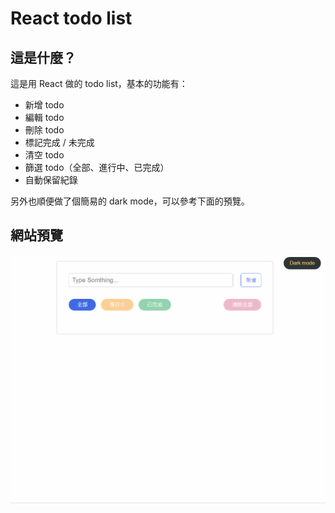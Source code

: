 # React todo list


## 這是什麼？

這是用 React 做的 todo list，基本的功能有：

- 新增 todo
- 編輯 todo
- 刪除 todo
- 標記完成 / 未完成
- 清空 todo
- 篩選 todo（全部、進行中、已完成）
- 自動保留紀錄

另外也順便做了個簡易的 dark mode，可以參考下面的預覽。


## 網站預覽



![preview](preview.gif)

